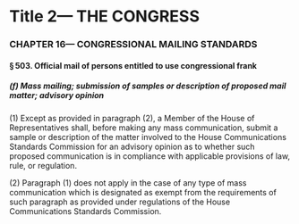 
# Title 2— THE CONGRESS
### CHAPTER 16— CONGRESSIONAL MAILING STANDARDS
#### § 503. Official mail of persons entitled to use congressional frank
##### (f) Mass mailing; submission of samples or description of proposed mail matter; advisory opinion

(1) Except as provided in paragraph (2), a Member of the House of Representatives shall, before making any mass communication, submit a sample or description of the matter involved to the House Communications Standards Commission for an advisory opinion as to whether such proposed communication is in compliance with applicable provisions of law, rule, or regulation.

(2) Paragraph (1) does not apply in the case of any type of mass communication which is designated as exempt from the requirements of such paragraph as provided under regulations of the House Communications Standards Commission.

